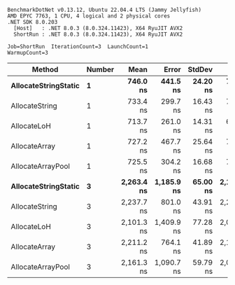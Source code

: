 ```

BenchmarkDotNet v0.13.12, Ubuntu 22.04.4 LTS (Jammy Jellyfish)
AMD EPYC 7763, 1 CPU, 4 logical and 2 physical cores
.NET SDK 8.0.203
  [Host]   : .NET 8.0.3 (8.0.324.11423), X64 RyuJIT AVX2
  ShortRun : .NET 8.0.3 (8.0.324.11423), X64 RyuJIT AVX2

Job=ShortRun  IterationCount=3  LaunchCount=1  
WarmupCount=3  

```
| Method               | Number | Mean       | Error      | StdDev   | Min        | Max        | Gen0   | Gen1   | Allocated |
|--------------------- |------- |-----------:|-----------:|---------:|-----------:|-----------:|-------:|-------:|----------:|
| **AllocateStringStatic** | **1**      |   **746.0 ns** |   **441.5 ns** | **24.20 ns** |   **731.3 ns** |   **774.0 ns** | **0.0124** | **0.0114** |   **1.02 KB** |
| AllocateString       | 1      |   733.4 ns |   299.7 ns | 16.43 ns |   723.8 ns |   752.3 ns | 0.0124 | 0.0114 |   1.02 KB |
| AllocateLoH          | 1      |   713.7 ns |   261.0 ns | 14.31 ns |   697.9 ns |   725.8 ns | 0.0124 | 0.0114 |   1.02 KB |
| AllocateArray        | 1      |   727.2 ns |   467.7 ns | 25.64 ns |   711.1 ns |   756.8 ns | 0.0124 | 0.0114 |   1.02 KB |
| AllocateArrayPool    | 1      |   725.5 ns |   304.2 ns | 16.68 ns |   706.5 ns |   737.7 ns | 0.0124 | 0.0114 |   1.02 KB |
| **AllocateStringStatic** | **3**      | **2,263.4 ns** | **1,185.9 ns** | **65.00 ns** | **2,198.4 ns** | **2,328.4 ns** | **0.0343** | **0.0305** |   **3.07 KB** |
| AllocateString       | 3      | 2,237.7 ns |   801.0 ns | 43.91 ns | 2,203.8 ns | 2,287.3 ns | 0.0343 | 0.0305 |   3.07 KB |
| AllocateLoH          | 3      | 2,101.3 ns | 1,409.9 ns | 77.28 ns | 2,034.6 ns | 2,186.0 ns | 0.0343 | 0.0305 |   3.07 KB |
| AllocateArray        | 3      | 2,211.2 ns |   764.1 ns | 41.89 ns | 2,163.0 ns | 2,238.2 ns | 0.0343 | 0.0305 |   3.07 KB |
| AllocateArrayPool    | 3      | 2,161.3 ns | 1,090.7 ns | 59.79 ns | 2,097.0 ns | 2,215.2 ns | 0.0343 | 0.0305 |   3.07 KB |
